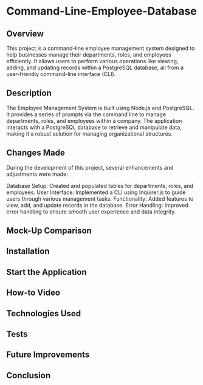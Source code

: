 # Command-Line-Employee-Database

## Overview

This project is a command-line employee management system designed to help businesses manage their departments, roles, and employees efficiently. It allows users to perform various operations like viewing, adding, and updating records within a PostgreSQL database, all from a user-friendly command-line interface (CLI).

## Description

The Employee Management System is built using Node.js and PostgreSQL. It provides a series of prompts via the command line to manage departments, roles, and employees within a company. The application interacts with a PostgreSQL database to retrieve and manipulate data, making it a robust solution for managing organizational structures.

## Changes Made

During the development of this project, several enhancements and adjustments were made:

Database Setup: Created and populated tables for departments, roles, and employees.
User Interface: Implemented a CLI using Inquirer.js to guide users through various management tasks.
Functionality: Added features to view, add, and update records in the database.
Error Handling: Improved error handling to ensure smooth user experience and data integrity.

## Mock-Up Comparison

## Installation

## Start the Application

## How-to Video

## Technologies Used

## Tests

## Future Improvements

## Conclusion